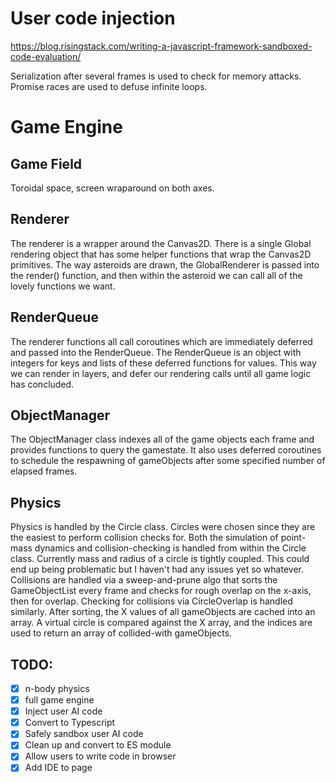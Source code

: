 # User code injection

https://blog.risingstack.com/writing-a-javascript-framework-sandboxed-code-evaluation/

Serialization after several frames is used to check for memory attacks.  
Promise races are used to defuse infinite loops.

# Game Engine 

## Game Field

Toroidal space, screen wraparound on both axes. 

## Renderer

The renderer is a wrapper around the Canvas2D. There is a single Global rendering object that has some helper functions that wrap
the Canvas2D primitives. The way asteroids are drawn, the GlobalRenderer is passed into the render() function, and then within the asteroid
we can call all of the lovely functions we want.

## RenderQueue

The renderer functions all call coroutines which are immediately deferred and passed into the RenderQueue. The RenderQueue is an object with integers
for keys and lists of these deferred functions for values. This way we can render in layers, and defer our rendering calls until all game logic has concluded.

## ObjectManager

The ObjectManager class indexes all of the game objects each frame and provides functions to query the gamestate. It also uses deferred coroutines to 
schedule the respawning of gameObjects after some specified number of elapsed frames. 

## Physics

Physics is handled by the Circle class. Circles were chosen since they are the easiest to perform collision checks for. Both the simulation of point-mass dynamics and collision-checking is handled from within the Circle class. Currently mass and radius of a circle is tightly coupled. This could end up being problematic but I 
haven't had any issues yet so whatever. Collisions are handled via a sweep-and-prune algo that sorts the GameObjectList every frame and checks for rough overlap on the x-axis, 
then for overlap. Checking for collisions via CircleOverlap is handled similarly. After sorting, the X values of all gameObjects are cached into an array. A virtual
circle is compared against the X array, and the indices are used to return an array of collided-with gameObjects.

## TODO:

- [x] n-body physics
- [x] full game engine
- [x] Inject user AI code
- [x] Convert to Typescript
- [x] Safely sandbox user AI code
- [x] Clean up and convert to ES module
- [x] Allow users to write code in browser
- [x] Add IDE to page
